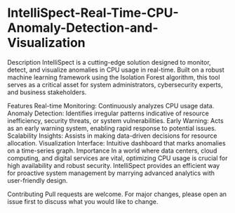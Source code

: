 # IntelliSpect-Real-Time-CPU-Anomaly-Detection-and-Visualization

Description
IntelliSpect is a cutting-edge solution designed to monitor, detect, and visualize anomalies in CPU usage in real-time. Built on a robust machine learning framework using the Isolation Forest algorithm, this tool serves as a critical asset for system administrators, cybersecurity experts, and business stakeholders.

Features
Real-time Monitoring: Continuously analyzes CPU usage data.
Anomaly Detection: Identifies irregular patterns indicative of resource inefficiency, security threats, or system vulnerabilities.
Early Warning: Acts as an early warning system, enabling rapid response to potential issues.
Scalability Insights: Assists in making data-driven decisions for resource allocation.
Visualization Interface: Intuitive dashboard that marks anomalies on a time-series graph.
Importance
In a world where data centers, cloud computing, and digital services are vital, optimizing CPU usage is crucial for high availability and robust security. IntelliSpect provides an efficient way for proactive system management by marrying advanced analytics with user-friendly design.

Contributing
Pull requests are welcome. For major changes, please open an issue first to discuss what you would like to change.



